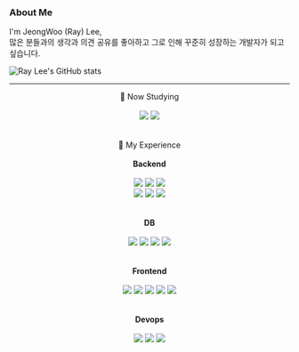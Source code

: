 ### About Me
I'm JeongWoo (Ray) Lee, <br> 
많은 분들과의 생각과 의견 공유를 좋아하고 그로 인해 꾸준히 성장하는 개발자가 되고 싶습니다.<br>

![Ray Lee's GitHub stats](https://github-readme-stats.vercel.app/api?username=RayLee-Kor&show_icons=true&theme=radical)

<hr>

<div align="center">
  🥥 Now Studying <br> <br>
  <img src="https://img.shields.io/badge/SpringBoot-6DB33F?style=for-the-badge&logo=SpringBoot&logoColor=black"> <img src="https://img.shields.io/badge/GO-00ADD8?style=for-the-badge&logo=GO&logoColor=black"> <br> <br> <br>
  🍇 My Experience <br> <br>
   <b> Backend </b> <br> <br>
  <img src="https://img.shields.io/badge/Python-3776ABC?style=for-the-badge&logo=Python&logoColor=black"> <img src="https://img.shields.io/badge/Django-092E20?style=for-the-badge&logo=Django&logoColor=white"> <img src="https://img.shields.io/badge/Flask-000000?style=for-the-badge&logo=Flask&logoColor=white">   <br>
  <img src="https://img.shields.io/badge/Gunicorn-499848?style=for-the-badge&logo=Gunicorn&logoColor=black"> <img src="https://img.shields.io/badge/RabbitMQ-FF6600?style=for-the-badge&logo=RabbitMQ&logoColor=black">  <img src="https://img.shields.io/badge/Celery-37814A?style=for-the-badge&logo=Celery&logoColor=black"> <br> <br> <br>
  <b> DB </b> <br> <br>
  <img src="https://img.shields.io/badge/MySQL-4479A1?style=for-the-badge&logo=MySQL&logoColor=black">  <img src="https://img.shields.io/badge/Redis-DC382D?style=for-the-badge&logo=Redis&logoColor=black">  <img src="https://img.shields.io/badge/Amazon S3-569A31?style=for-the-badge&logo=Amazon S3&logoColor=black">  <img src="https://img.shields.io/badge/Amazon RDS-527FFF?style=for-the-badge&logo=Amazon#20RDS&logoColor=black"> <br> <br> <br>
  <b>Frontend </b> <br> <br>
  <img src="https://img.shields.io/badge/JavaScript-F7DF1E?style=for-the-badge&logo=JavaScript&logoColor=black"> <img src="https://img.shields.io/badge/TypeScript-3178C6?style=for-the-badge&logo=TypeScript&logoColor=black">  <img src="https://img.shields.io/badge/React-61DAFB?style=for-the-badge&logo=React&logoColor=black">  <img src="https://img.shields.io/badge/Redux-764ABC?style=for-the-badge&logo=Redux&logoColor=black">  <img src="https://img.shields.io/badge/MUI-007FFF?style=for-the-badge&logo=MUI&logoColor=black"> <br> <br> <br>
  <b> Devops </b> <br> <br>
   <img src="https://img.shields.io/badge/Docker-2496ED?style=for-the-badge&logo=Docker&logoColor=black"> <img src="https://img.shields.io/badge/Amazon EC2-FF9900?style=for-the-badge&logo=Amazon%20EC2&logoColor=white"> <img src="https://img.shields.io/badge/NGINX-009639?style=for-the-badge&logo=NGINX&logoColor=black"> <br> <br> <br>
</div>
